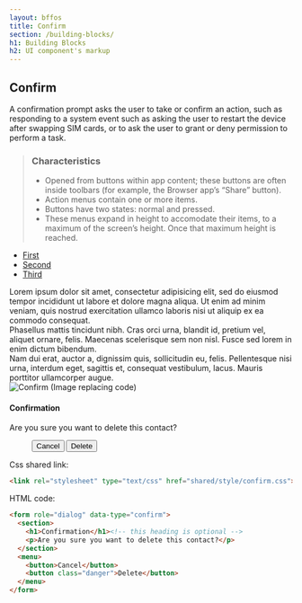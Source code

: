 ```yaml
---
layout: bffos
title: Confirm
section: /building-blocks/
h1: Building Blocks
h2: UI component's markup
---
```


## Confirm

A confirmation prompt asks the user to take or confirm an action, such as responding to a system event such as asking the user to restart the device after swapping SIM cards, or to ask the user to grant or deny permission to perform a task.

> ### Characteristics
> * Opened from buttons within app content; these buttons are often inside toolbars (for example, the Browser app’s “Share” button).
> * Action menus contain one or more items.
> * Buttons have two states: normal and pressed.
> * These menus expand in height to accomodate their items, to a maximum of the screen’s height. Once that maximum height is reached.

<!--ul class="nav nav-tabs clearfix">
  <li class="active">
    <a href="#default">Default</a>
  </li>
  <li><a href="#confirm-with-content">Confirm with content</a></li>
</ul-->

<div id="tabs">
  <ul>
    <li><a href="#tabs-1">First</a></li>
    <li><a href="#tabs-2">Second</a></li>
    <li><a href="#tabs-3">Third</a></li>
  </ul>
  <div id="tabs-1">Lorem ipsum dolor sit amet, consectetur adipisicing elit, sed do eiusmod tempor incididunt ut labore et dolore magna aliqua. Ut enim ad minim veniam, quis nostrud exercitation ullamco laboris nisi ut aliquip ex ea commodo consequat.</div>
  <div id="tabs-2">Phasellus mattis tincidunt nibh. Cras orci urna, blandit id, pretium vel, aliquet ornare, felis. Maecenas scelerisque sem non nisl. Fusce sed lorem in enim dictum bibendum.</div>
  <div id="tabs-3">Nam dui erat, auctor a, dignissim quis, sollicitudin eu, felis. Pellentesque nisi urna, interdum eget, sagittis et, consequat vestibulum, lacus. Mauris porttitor ullamcorper augue.</div>
</div>


<section class="example">
  <img src="http://buildingfirefoxos.com/wp-content/uploads/2013/02/confirm_1.jpg" alt="Confirm (Image replacing code)"/>
  <article class="frame">
    <form role="dialog" data-type="confirm">
      <section>
        <h1>Confirmation</h1><!-- this heading is optional -->
        <p>Are you sure you want to delete this contact?</p>
      </section>
      <menu>
        <button>Cancel</button>
        <button class="danger">Delete</button>
      </menu>
    </form>
  </article>
</section>

Css shared link:

```html
<link rel="stylesheet" type="text/css" href="shared/style/confirm.css">
```

HTML code:

```html
<form role="dialog" data-type="confirm">
  <section>
    <h1>Confirmation</h1><!-- this heading is optional -->
    <p>Are you sure you want to delete this contact?</p>
  </section>
  <menu>
    <button>Cancel</button>
    <button class="danger">Delete</button>
  </menu>
</form>
```
